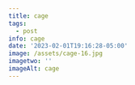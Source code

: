```yaml
---
title: cage
tags:
  - post
info: cage
date: '2023-02-01T19:16:28-05:00'
image: /assets/cage-16.jpg
imagetwo: ''
imageAlt: cage
---
```


